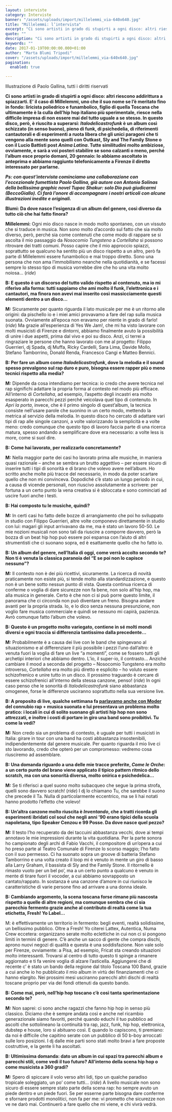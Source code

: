 ```yaml
---
layout: interviste
category: Interviste
banner: "/assets/uploads/import/millelemmi_via-640x640.jpg"
title: "Millelemmi: l’intervista"
excerpt: "Ci sono artisti in grado di stupirti a ogni disco: altri riescono addirittura a spiazzarti. E’ il caso di Millelemmi, uno che il suo nome se l’è meritato fino in fondo: liricista poliedrico e funambolico, figlio di quella Toscana che ultimamente è la culla dell’hip hop italiano più sperimentale, riesce nella difficile impresa di non…"
quote: ""
description: "Ci sono artisti in grado di stupirti a ogni disco: altri riescono addirittura a spiazzarti. E’ il caso di Millelemmi, uno che il suo nome se l’è meritato fino in fondo: liricista poliedrico e funambolico, figlio di quella Toscana che ultimamente è la culla dell’hip hop italiano più sperimentale, riesce nella difficile impresa di non…"
keywords: ""
date: 2017-01-19T00:00:00.000+01:00
author: "Marta Blumi Tripodi"
cover: "/assets/uploads/import/millelemmi_via-640x640.jpg"
pagination:
  enabled: true

---
```


Illustrazione di Paolo Gallina, tutti i diritti riservati

**Ci sono artisti in grado di stupirti a ogni disco: altri riescono addirittura a spiazzarti. E’ il caso di Millelemmi, uno che il suo nome se l’è meritato fino in fondo: liricista poliedrico e funambolico, figlio di quella Toscana che ultimamente è la culla dell’hip hop italiano più sperimentale, riesce nella difficile impresa di non essere mai del tutto uguale a se stesso. In questo disco, però, è riuscito a superarsi: _Italodelicastrofunk_ è un album così schizzato (in senso buono), pieno di funk, di psichedelia, di riferimenti cantautorali e di esperimenti a ruota libera che gli unici paragoni che ti vengono alla mente sono quelli con Outkast, Sly and The Family Stone o con il Lucio Battisti post _Anima Latina_. Tutte similitudini molto ambiziose, ovviamente, e sarà a voi posteri stabilire se sono calzanti o meno, perché l’album esce proprio domani, 20 gennaio: lo abbiamo ascoltato in anteprima e abbiamo raggiunto telefonicamente a Firenze il diretto interessato per parlarne.**

_**Ps: con quest’intervista cominciamo una collaborazione con l’eccezionale fumettista Paolo Gallina, già autore con Antonio Solinas della bellissima graphic novel Tupac Shakur: solo Dio può giudicarmi (BeccoGiallo). Ci farà l’onore di accompagnare i nostri articoli con alcune illustrazioni inedite e originali.**_

**Blumi: Da dove nasce l’esigenza di un album del genere, così diverso da tutto ciò che hai fatto finora?**

**Millelemmi:** Ogni mio disco nasce in modo molto spontaneo, con un vissuto che si traduce in musica. Non sono molto d’accordo sul fatto che sia molto diverso, però, perché sia come contenuti che come modo di rappare se si ascolta il mio passaggio da _Nosocomio Tungsteno_ a _Cortellaha_ si possono ritrovare dei tratti comuni. Posso capire che il mio approccio spiazzi, soprattutto se qualcuno ha sentito più un disco rispetto a un altro, però fa parte di Millelemmi essere funambolico e mai troppo diretto. Sono una persona che non ama l’immobilismo neanche nella quotidianità, e se facessi sempre lo stesso tipo di musica vorrebbe dire che ho una vita molto noiosa… (_ride_)

**B: E questo è un discorso del tutto valido rispetto al contenuto, ma io mi riferivo alla forma: tutti sappiamo che ami molto il funk, l’elettronica e i cantautori, ma finora non avevi mai inserito così massicciamente questi elementi dentro a un disco…**

**M:** Sicuramente per quanto riguarda il lato musicale per me è un ritorno alle origini: da pischello io e i miei amici provavamo a fare del rap sulla musica suonata. Ovviamente all’epoca non eravamo per niente in grado di farlo! (_ride_) Ma grazie all’esperienza di Yes We Jam!, che mi ha visto lavorare con molti musicisti di Firenze e dintorni, abbiamo finalmente avuto la possibilità di unire i due aspetti, prima dal vivo e poi su disco. Anzi, ci terrei a ringraziare le persone che hanno lavorato con me al progetto: Filippo Guerrieri, dj Spada, dj Muffa, Ricky Cardelli, Sara Lima, Davide Mollo, Stefano Tamborrino, Donald Renda, Francesco Cangi e Matteo Bennici.

**B: Per fare un album come _Italodelicastrofunk_, dove la melodia e il sound spesso prevalgono sul rap duro e puro, bisogna essere rapper più o meno tecnici rispetto alla media?**

**M:** Dipende da cosa intendiamo per tecnica: io credo che avere tecnica nel rap significhi adattare la propria forma al contesto nel modo più efficace. All’interno di _Cortellaha_, ad esempio, l’aspetto degli incastri era molto esasperato in parecchi pezzi perché veicolava quel tipo di contenuto. In _Apri la porta_, invece, che è il primo singolo di quest’album, la tecnica consiste nell’usare parole che suonino in un certo modo, mettendo la metrica al servizio della melodia. In questo disco ho cercato di adattare vari tipi di rap alle singole canzoni, a volte valorizzando la semplicità e a volte meno: credo comunque che questo tipo di lavoro faccia parte di una ricerca matura, spesso andando a semplificare dove era necessario: a volte less is more, come si suol dire.

**B: Come hai lavorato, per realizzarlo concretamente?**

**M:** Nella maggior parte dei casi ho lavorato prima alle musiche, in maniera quasi razionale – anche se sembra un brutto aggettivo – per essere sicuro di inserire tutti i tipi di sonorità e di brano che volevo avere nell’album. Ho scritto anche molte più tracce del necessario, in modo da poter scartare quello che non mi convinceva. Dopodiché c’è stato un lungo periodo in cui, a causa di vicende personali, non riuscivo assolutamente a scrivere: per fortuna a un certo punto la vena creativa si è sbloccata e sono cominciati ad uscire fuori anche i testi.

**B: Hai composto tu le musiche, quindi?**

**M:** In certi casi ho fatto delle bozze di arrangiamento che poi ho sviluppato in studio con Filippo Guerrieri, altre volte componevo direttamente in studio con lui: magari gli input arrivavano da me, ma è stato un lavoro 50-50\. Le mie nozioni musicali non sono tali da riuscire a comporre davvero, però la bozza di un beat hip hop può essere poi espansa con l’aiuto di altri strumentisti che ci suonano sopra, ed è esattamente quello che ho fatto io.

**B: Un album del genere, nell’Italia di oggi, come verrà accolto secondo te? Non ti è venuta la classica paranoia del “E se poi non lo capisce nessuno”?**

**M:** Il contesto non è dei più ricettivi, sicuramente. La ricerca di novità praticamente non esiste più, si tende molto alla standardizzazione, e questo non è un bene sotto nessun punto di vista. Questa continua ricerca di conferme o voglia di dare sicurezze non fa bene, non solo all’hip hop, ma alla musica in generale. Certo è che non ci si può porre questo limite, il panorama che ci circonda non può diventare un freno. Bisogna andare avanti per la propria strada. Io, e lo dico senza nessuna presunzione, non voglio fare musica commerciale e quindi se nessuno mi capirà, pazienza. Avrò comunque fatto l’album che volevo.

**B: Questo è un progetto molto variegato, contiene in sé molti mondi diversi e ogni traccia si differenzia tantissimo dalla precedente…**

**M:** Probabilmente è a causa dei live con le band che spingevano al situazionismo e al differenziare il più possibile i pezzi l’uno dall’altro: è venuta fuori la voglia di fare un live “a momenti”, come se fossero tutti gli archetipi interiori che abbiamo dentro. L’io, il super-io, il contrasto… Anziché cambiare il mood a seconda del progetto – Nosocomio Tungsteno era molto introverso, _Cortellaha_ era molto più diretto e esplicito – ho voluto essere schizofrenico e unire tutto in un disco. Il prossimo traguardo è cercare di essere schizofrenici all’interno della stessa canzone, penso! (_ride_) In ogni caso penso che le sonorità di _Italodelicastrofunk_ siano abbastanza omogenee, forse le differenze usciranno soprattutto nella sua versione live.

**B: A proposito di live, qualche settimana fa [parlavamo anche con Moder](https://hotmc.com/moder-lintervista/) del connubio rap + musica suonata e lui presentava un problema molto pratico: i locali in cui di solito suonano gli artisti hip hop non sono attrezzati, e inoltre i costi di portare in giro una band sono proibitivi. Tu come la vedi?**

**M:** Non credo sia un problema di contesto, è uguale per tutti i musicisti in Italia: girare in tour con una band ha costi abbastanza insostenibili, indipendentemente dal genere musicale. Per quanto riguarda il mio live ci sto lavorando, credo che opterò per un compromesso: vedremo cosa riusciremo ad assemblare.

**B: Una domanda riguardo a una delle mie tracce preferite, _Come le Orche_: a un certo punto del brano viene applicato il tipico pattern ritmico dello scratch, ma con una sonorità diversa, molto onirica e psichedelica…**

**M:** Se ti riferisci a quel suono molto subacqueo che segue la prima strofa, quelli sono davvero scratch! (_ride_) I dj lo chiamano Tu, che sarebbe il suono che precede il Ta. Nulla di particolarmente eccentrico, ma se li hai notati hanno prodotto l’effetto che volevo!

**B: Un’altra canzone molto riuscita è _Inventando_, che a tratti ricorda gli esperimenti ibridati col soul che negli anni ’90 erano tipici della scuola napoletana, tipo Speaker Cenzou e 99 Posse. Da dove nasce quel pezzo?**

**M:** Il testo l’ho recuperato da dei taccuini abbastanza vecchi, dove ai tempi annotavo le mie impressioni durante la vita quotidiana. Per la parte sonora ho campionato degli archi di Fabio Vacchi, il compositore di un’opera a cui ho preso parte al Teatro Comunale di Firenze lo scorso maggio; l’ho fatto con il suo permesso. Ci ha suonato sopra un groove di batteria Stefano Tamborrino e una volta creato il loop mi è venuto in mente un giro di basso alla Larry Graham, il bassista di Sly and the Family Stone. Il ritornello è rimasto vuoto per un bel po’, ma a un certo punto a qualcuno è venuto in mente di tirare fuori il vocoder, a cui abbiamo sovrapposto un cantato/rappato. In sostanza è una canzone d’amore in cui riunisco le caratteristiche di varie persone fino ad arrivare a una donna ideale.

**B: Cambiando argomento, la scena toscana forse rimane più nascosta rispetto a quelle di altre regioni, ma comunque sembra che ci sia parecchio fermento grazie anche al contributo di realtà come la tua etichetta, Fresh! Yo Label…**

M: è effettivamente un territorio in fermento: begli eventi, realtà solidissime, un bellissimo pubblico. Oltre a Fresh! Yo citerei Lattex, Autentica, Numa Crew eccetera: organizzano serate molto eclettiche in cui non ci si pongono limiti in termini di genere. C’è anche un sacco di gente che compra dischi, aprono nuovi negozi di qualità e questa è una soddisfazione. Non vale solo per Firenze, ovviamente: a Pisa, ad esempio, Fricat sta creando situazioni molto interessanti. Trovarsi al centro di tutto questo ti spinge a rimanere aggiornato e ti fa venire voglia di alzare l’asticella. Aggiungerei che di recente c’ è stato un bando della regione dal titolo Toscana 100 Band, grazie a cui anche io ho pubblicato il mio album in virtù dei finanziamenti che ci hanno elargito. Nei prossimi mesi usciranno parecchi altri dischi di realtà toscane proprio per via dei fondi ottenuti da questo bando.

**B: Come mai, però, nell’hip hop toscano c’è così tanta sperimentazione secondo te?**

**M:** Non saprei: ci sono anche ragazzi che fanno hip hop in senso più classico. Diciamo che è sempre andata così e anche nel ricambio generazionale siamo favoriti, perché quando educhi il tuo pubblico ad ascolti che sottolineano la continuità tra rap, jazz, funk, hip hop, elettronica, dubstep e house, loro si abituano così. E quando lo capiscono, ti premiano: da noi è difficile che capitino serate con un pubblico di 50 b-boy arroccati sulle loro posizioni. I dj dalle mie parti sono stati molto bravi a fare proposte costruttive, e la gente li ha ascoltati.

**B: Ultimissima domanda: dato un album in cui spazi tra parecchi album e parecchi stili, come vedi il tuo futuro? All’interno della scena hip hop o come musicista a 360 gradi?**

**M:** Spero di spiccare il volo verso altri lidi, tipo un qualche paradiso tropicale soleggiato, un po’ come tutti… (_ride_) A livello musicale non sono sicuro di essere sempre stato parte della scena rap: ho sempre avuto un piede dentro e un piede fuori. Se per esserne parte bisogna dare conferme e sfornare prodotti monolitici, non fa per me: vi prometto che sicurezze non ve ne darò mai. Continuerò a fare quello che mi viene, e chi vivrà vedrà.